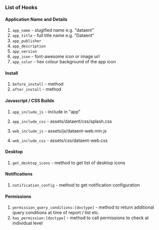 ### List of Hooks

#### Application Name and Details

1. `app_name` - slugified name e.g. "dataent"
1. `app_title` - full title name e.g. "Dataent"
1. `app_publisher`
1. `app_description`
1. `app_version`
1. `app_icon` - font-awesome icon or image url
1. `app_color` - hex colour background of the app icon

#### Install

1. `before_install` - method
1. `after_install` - method


#### Javascript / CSS Builds

1. `app_include_js` - include in "app"
1. `app_include_css` - assets/dataent/css/splash.css

1. `web_include_js` - assets/js/dataent-web.min.js
1. `web_include_css` - assets/css/dataent-web.css

#### Desktop

1. `get_desktop_icons` - method to get list of desktop icons

#### Notifications

1. `notification_config` - method to get notification configuration

#### Permissions

1. `permission_query_conditions:[doctype]` - method to return additional query conditions at time of report / list etc.
1. `has_permission:[doctype]` - method to call permissions to check at individual level
